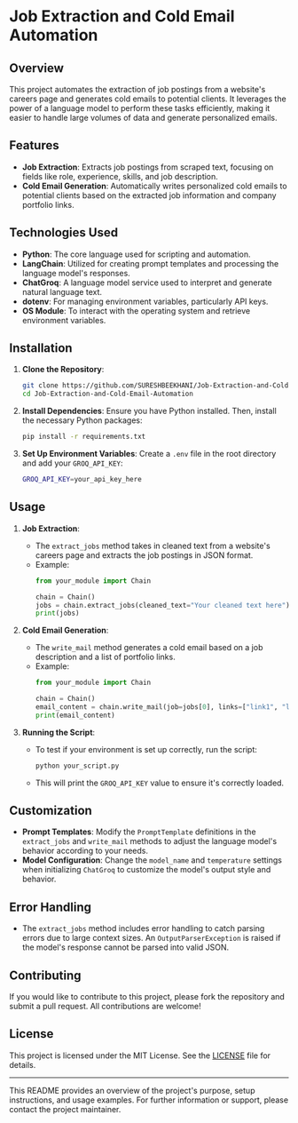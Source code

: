 # Job Extraction and Cold Email Automation

## Overview

This project automates the extraction of job postings from a website's careers page and generates cold emails to potential clients. It leverages the power of a language model to perform these tasks efficiently, making it easier to handle large volumes of data and generate personalized emails.

## Features

- **Job Extraction**: Extracts job postings from scraped text, focusing on fields like role, experience, skills, and job description.
- **Cold Email Generation**: Automatically writes personalized cold emails to potential clients based on the extracted job information and company portfolio links.

## Technologies Used

- **Python**: The core language used for scripting and automation.
- **LangChain**: Utilized for creating prompt templates and processing the language model's responses.
- **ChatGroq**: A language model service used to interpret and generate natural language text.
- **dotenv**: For managing environment variables, particularly API keys.
- **OS Module**: To interact with the operating system and retrieve environment variables.

## Installation

1. **Clone the Repository**:
    ```bash
    git clone https://github.com/SURESHBEEKHANI/Job-Extraction-and-Cold-Email-Automation.git
    cd Job-Extraction-and-Cold-Email-Automation
    ```

2. **Install Dependencies**:
    Ensure you have Python installed. Then, install the necessary Python packages:
    ```bash
    pip install -r requirements.txt
    ```

3. **Set Up Environment Variables**:
    Create a `.env` file in the root directory and add your `GROQ_API_KEY`:
    ```bash
    GROQ_API_KEY=your_api_key_here
    ```

## Usage

1. **Job Extraction**:
    - The `extract_jobs` method takes in cleaned text from a website's careers page and extracts the job postings in JSON format.
    - Example:
      ```python
      from your_module import Chain

      chain = Chain()
      jobs = chain.extract_jobs(cleaned_text="Your cleaned text here")
      print(jobs)
      ```

2. **Cold Email Generation**:
    - The `write_mail` method generates a cold email based on a job description and a list of portfolio links.
    - Example:
      ```python
      from your_module import Chain

      chain = Chain()
      email_content = chain.write_mail(job=jobs[0], links=["link1", "link2"])
      print(email_content)
      ```

3. **Running the Script**:
    - To test if your environment is set up correctly, run the script:
      ```bash
      python your_script.py
      ```
    - This will print the `GROQ_API_KEY` value to ensure it's correctly loaded.

## Customization

- **Prompt Templates**: Modify the `PromptTemplate` definitions in the `extract_jobs` and `write_mail` methods to adjust the language model's behavior according to your needs.
- **Model Configuration**: Change the `model_name` and `temperature` settings when initializing `ChatGroq` to customize the model's output style and behavior.

## Error Handling

- The `extract_jobs` method includes error handling to catch parsing errors due to large context sizes. An `OutputParserException` is raised if the model's response cannot be parsed into valid JSON.

## Contributing

If you would like to contribute to this project, please fork the repository and submit a pull request. All contributions are welcome!

## License

This project is licensed under the MIT License. See the [LICENSE](LICENSE) file for details.

---

This README provides an overview of the project's purpose, setup instructions, and usage examples. For further information or support, please contact the project maintainer.
